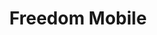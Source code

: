 ---
title: "Freedom Mobile"
url: /etobicoke/freedom-mobile-lake-shore-boulevard-west/
shop: mobile phone
---